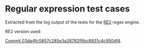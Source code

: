 # Regular expression test cases

Extracted from the log output of the tests for the [RE2](https://github.com/google/re2) regex engine.

RE2 version used:

[Commit 03da4fc0857c285e3a26782f6bc8931c4c950df4](https://github.com/google/re2/tree/03da4fc0857c285e3a26782f6bc8931c4c950df4).